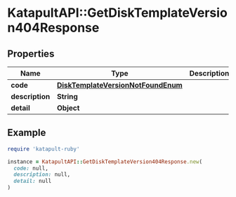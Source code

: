 # KatapultAPI::GetDiskTemplateVersion404Response

## Properties

| Name | Type | Description | Notes |
| ---- | ---- | ----------- | ----- |
| **code** | [**DiskTemplateVersionNotFoundEnum**](DiskTemplateVersionNotFoundEnum.md) |  | [optional] |
| **description** | **String** |  | [optional] |
| **detail** | **Object** |  | [optional] |

## Example

```ruby
require 'katapult-ruby'

instance = KatapultAPI::GetDiskTemplateVersion404Response.new(
  code: null,
  description: null,
  detail: null
)
```

